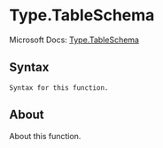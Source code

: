 # Type.TableSchema

Microsoft Docs: [Type.TableSchema](https://docs.microsoft.com/en-us/powerquery-m/type-tableschema)

## Syntax

```
Syntax for this function.
```

## About

About this function.

